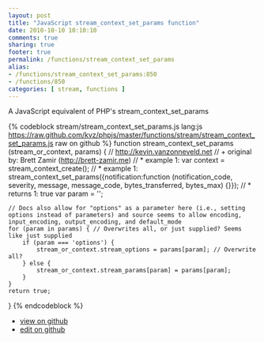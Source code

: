 ```yaml
---
layout: post
title: "JavaScript stream_context_set_params function"
date: 2010-10-10 10:10:10
comments: true
sharing: true
footer: true
permalink: /functions/stream_context_set_params
alias:
- /functions/stream_context_set_params:850
- /functions/850
categories: [ stream, functions ]
---
```

A JavaScript equivalent of PHP's stream_context_set_params
<!-- more -->
{% codeblock stream/stream_context_set_params.js lang:js https://raw.github.com/kvz/phpjs/master/functions/stream/stream_context_set_params.js raw on github %}
function stream_context_set_params (stream_or_context, params) {
    // http://kevin.vanzonneveld.net
    // +   original by: Brett Zamir (http://brett-zamir.me)
    // *     example 1: var context = stream_context_create();
    // *     example 1: stream_context_set_params({notification:function (notification_code, severity, message, message_code, bytes_transferred, bytes_max) {}});
    // *     returns 1: true
    var param = '';

    // Docs also allow for "options" as a parameter here (i.e., setting options instead of parameters) and source seems to allow encoding, input_encoding, output_encoding, and default_mode
    for (param in params) { // Overwrites all, or just supplied? Seems like just supplied
        if (param === 'options') {
            stream_or_context.stream_options = params[param]; // Overwrite all?
        } else {
            stream_or_context.stream_params[param] = params[param];
        }
    }
    return true;
}
{% endcodeblock %}
<ul>
 <li><a href="https://github.com/kvz/phpjs/blob/master/functions/stream/stream_context_set_params.js">view on github</a></li>
 <li><a href="https://github.com/kvz/phpjs/edit/master/functions/stream/stream_context_set_params.js">edit on github</a></li>
</ul>
